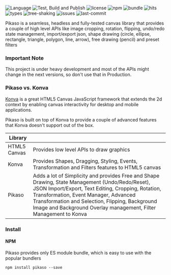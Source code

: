 ![Language](https://badgen.net/badge/icon/typescript?icon=typescript&label=Language)
![Test, Build and Publish](https://github.com/pikasojs/pikaso/workflows/Test,%20Build%20and%20Publish/badge.svg)
![license](https://badgen.net/github/license/pikasojs/pikaso)
![npm](https://badgen.net/npm/v/pikaso)
![bundle](https://badgen.net/bundlephobia/minzip/pikaso)
![hits](https://badgen.net/npm/dw/pikaso)
![types](https://badgen.net/npm/types/pikaso)
![tree-shaking](https://badgen.net/bundlephobia/tree-shaking/pikaso)
![issues](https://badgen.net/github/open-issues/pikasojs/pikaso)
![last-commit](https://badgen.net/github/last-commit/pikasojs/pikaso)


Pikaso is a seamless, headless and fully-tested canvas library that provides a couple of high level APIs like image cropping, rotation, flipping, undo/redo state management, import/export json, shape drawing (circle, ellipse, rectangle, triangle, polygon, line, arrow), free drawing (pencil) and preset filters

### Important Note  

This project is under heavy development and most of the APIs might change in the next versions, so don't use that in Production.   
   
### Pikaso vs. Konva
[Konva](https://konvajs.org/docs/index.html) is a great HTML5 Canvas JavaScript framework that extends the 2d context by enabling canvas interactivity for desktop and mobile applications.  

Pikaso is built on top of Konva to provide a couple of advanced features that Konva doesn't support out of the box.

| Library |  |
| - | - |
| HTML5 Canvas | Provides low level APIs to draw graphics |
| Konva | Provides Shapes, Dragging, Styling, Events, Transformation and Filters features to HTML5 canvas  |
| Pikaso | Adds a lot of Simplicity and provides Free and Shape Drawing, State Management (Undo/Redo/Reset), JSON Import/Export, Text Editing, Cropping, Rotation, Transformation, Event Manager, Advanced Transformation and Selection, Flipping, Background Image and Background Overlay management, Filter Management to Konva |

### Install   

#### NPM

Pikaso provides only ES module bundle, which is easy to use with the popular bundlers

`npm install pikaso --save` 


#### <script> tag

Pikaso also supports UMD loading

```
<srcipt src="https://unpkg.com/pikaso@latest/umd/pikaso.min.js" type="text/javascript" />
```


### Setup

This is super easy to setup the Pikaso image editor

#### ES module
```
import Pikaso from 'pikaso'

const editor = new Pikaso({
  container: document.getElementById('<YOUR_DIV_ID>'),
})
```

#### <script> tag

```
<!DOCTYPE html>
<html lang="en">
  <head>
    <meta charset="UTF-8">
    <meta name="viewport" content="width=device-width, initial-scale=1.0">
  </head>
  
  <body>
    <div id="container" style="height: 50vh;"></div>
    <srcipt src="https://unpkg.com/pikaso@latest/umd/pikaso.min.js" type="text/javascript" />

    <script>
      var editor = new Pikaso({
        container: document.getElementById('container')
      })
    </script>
  </body>
</html>
```